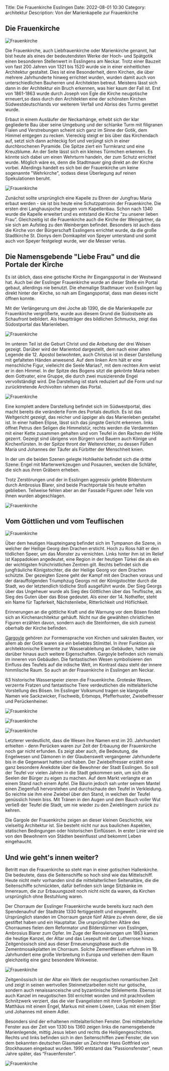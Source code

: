 Title: Die Frauenkirche Esslingen 
Date: 2022-08-01 10:30
Category: architektur
Description: Von der Marienkapelle zur Frauenkirche 

## Die Frauenkirche

![Frauenkirche]({static}/images/2022-08-01_FrauenkircheEsslingen/Frauenkirche1.JPG)

Die Frauenkirche, auch Liebfrauenkirche oder Marienkirche genannt, hat bist heute als eines der bedeutendsten Werke der Hoch- und Spätgotik einen besonderen Stellenwert in Esslingens am Neckar. Trotz einer Bauzeit von fast 200 Jahren von 1321 bis 1520 wurde sie in einer einheitlichen Architektur gestaltet. Dies ist eine Besonderheit, denn Kirchen, die über mehrere Jahrhunderte hinweg errichtet wurden, wurden damit auch von unterschiedlichen Bauherren und Architekten betreut. Meistens lässt sich dann in der Architektur ein Bruch erkennen, was hier kaum der Fall ist. Erst von 1861-1863 wurde durch Joseph von Egle die Kirche neugotische erneuert,so dass durch den Architekten eine der schönsten Kirchen Südwestdeutschlands vor weiterem Verfall und Abriss des Turms gerettet wurde. 

Erbaut in einem Ausläufer der Neckarhänge, erhebt sich der klar gegliederte Bau über seine Umgebung und der schlanke Turm mit filigranen Fialen und Verstrebungen scheint sich ganz im Sinne der Gotik, dem Himmel entgegen zu recken. Viereckig steigt er bis über das Kirchendach auf, setzt sich dann achteckig fort und verjüngt sich in einer durchbrochenen Pyramide. Die Spitze ziert ein Turmkranz und eine Kreuzblume. An der Seite lässt sich ein kleines Türmchen erkennen. Es könnte sich dabei um einen Wehrturm handeln, der zum Schutz errichtet wurde. Möglich wäre es, denn die Stadtmauer ging direkt an der Kirche vorbei. Allerdings handelt es sich bei der Frauenkirche um keine sogenannte "Wehrkirche", sodass diese Überlegung auf reinen Spekulationen beruht. 

![Frauenkirche]({static}/images/2022-08-01_FrauenkircheEsslingen/Frauenkirche14.JPG)

Zunächst sollte ursprünglich eine Kapelle zu Ehren der Jungfrau Maria erbaut werden -  sie ist bis heute eine Schutzpatronin der Frauenkirche. Die ersten drei Langhausjoche zeugen vom Kapellenbau. Schon nach 1340 wurde die Kapelle erweitert und es entstand die Kirche “zu unserer lieben Frau”. Gleichzeitig ist die Frauenkirche auch die Kirche der Weingärtner, da sie sich am Aufstieg zu den Weinbergen befindet. Besonders ist auch dass die Kirche von der Bürgerschaft Esslingens errichtet wurde, da die große Stadtkirche St. Dionys dem Domkapitel von Speyer unterstand und somit auch von Speyer festgelegt wurde, wer die Messer verlas. 

## Die Namensgebende "Liebe Frau" und die Portale der Kirche
Es ist üblich, dass eine gotische Kirche ihr Eingangsportal in der Westwand hat. Auch bei der Esslinger Frauenkirche wurde an dieser Stelle ein Portal gebaut, allerdings nie benutzt. Die ehemalige Stadtmauer von Esslingen lag direkt hinter der Kirche, so nah am Eingangsportal, dass man dieses nicht öffnen konnte. 

Mit der Verlängerung um drei Joche ab 1390, die die Marienkapelle zur Frauenkirche vergrößerte, wurde aus diesem Grund die Südostseite als Schaufront bebildert. Als Hauptträger des bildlichen Schmucks, zeigt das Südostportal das Marienleben. 

![Frauenkirche]({static}/images/2022-08-01_FrauenkircheEsslingen/Frauenkirche9.JPG)

Im unteren Teil ist die Geburt Christ und die Anbetung der drei Weisen gezeigt. Darüber wird der Marientod dargestellt, dem nach einer alten Legende die 12. Apostol beiwohnten, auch Christus ist in dieser Darstellung mit gefalteten Händen anwesend. Auf dem linken Arm hält er eine menschliche Figur, vielleicht die Seele Marias?, mit dem rechten Arm weist er in den Himmel. In der Spitze des Bogens sitzt die gekrönte Maria neben dem Gottvater, eine Gruppe, die durch zwei musizierende Engel vervollständigt wird. Die Darstellung ist stark reduziert auf die Form und nur zurücktretende Archivolten rahmen das Portal.  

![Frauenkirche]({static}/images/2022-08-01_FrauenkircheEsslingen/Frauenkirche11.JPG)

Eine komplett andere Darstellung befindet sich im Südwestportal, dies macht bereits die veränderte Form des Portals deutlich. Es ist das Weltgericht gezeigt, das reicher und üppiger als das Marienleben gestaltet ist. In einer halben Elipse, lässt sich das jüngste Gericht erkennen. links öffnet Petrus den Seligen die Himmelstür, rechts werden die Verdammten mit einer Kette zusammen gehalten und vom Teufel in den Rachen der Hölle gezerrt. Gezeigt sind übrigens von Bürgern und Bauern auch Könige und Kirchenfürsten. In der Spitze thront der Weltenrichter, zu dessen Füßen Maria und Johannes der Täufer als Fürbitter der Menschheit knien. 

In der um die beiden Szenen gelegte Hohlkehle befindet sich die dritte Szene: Engel mit Marterwerkzeugen und Posaunen, wecken die Schläfer, die sich aus ihren Gräbern erheben. 

Trotz Zerstörungen und der in Esslingen aggressiv gelebte Bildersturm durch Ambrosius Blarer, sind beide Prachtportale bis heute erhalten geblieben. Teilweise fehlen aber an der Fassade Figuren oder Teile von ihnen wurden abgeschlagen. 

![Frauenkirche]({static}/images/2022-08-01_FrauenkircheEsslingen/Frauenkirche6.JPG)

## Vom Göttlichen und vom Teuflischen
![Frauenkirche]({static}/images/2022-08-01_FrauenkircheEsslingen/Frauenkirche15.JPG)

Über dem heutigen Haupteingang befindet sich im Tympanon die Szene, in welcher der Heilige Georg den Drachen ersticht. Hoch zu Ross hält er den tödlichen Speer, um das Monster zu vernichten. Links hinter ihm ist im Relief ist Kappadokien angedeutet, eine Region in der heutigen Türkei die als ein der wichtigsten frühchristlichen Zentren gilt. Rechts befindet sich die jungfräuliche Königstochter, die der Heilige Georg vor dem Drachen schützte. Der gezeigten Szene geht der Kampf mit den Drachen voraus und der darauffolgenden Triumphzug Georgs mit der Königstochter durch die Stadt, wo der letztendlich tödliche Stoß ausgeführt wurde. Der Sieg Georgs über das Ungeheuer wurde als Sieg des Göttlichen über das Teuflische, als Sieg des Guten über das Böse gedeutet. Als einer der 14. Nothelfer, steht ein Name für Tapferkeit, Nächstenliebe, Ritterlichkeit und Höflichkeit. 

Erinnerungen an die göttliche Kraft und die Warnung vor dem Bösen findet sich an Kirchenarchitektur gehäuft. Nicht nur die gewählten christlichen Figuren erzählen davon, sondern auch die Steinformen, die sich zumeist oberhalb der Kirche befinden. 

[Gargoyle]({filename}/2022-03-31_Wasserspeier.md) gehören zur Formensprache von Kirchen und sakralen Bauten, vor allem ab der Gotik waren sie ein beliebtes Stilmittel. In ihrer Funktion als architektonische Elemente zur Wasserableitung an Gebäuden, hatten sie darüber hinaus auch weitere Eigenschaften. Gargoyle befinden sich niemals im inneren von Gebäuden. Die fantastischen Wesen symbolisieren den Einfluss des Teufels auf die irdische Welt, im Kontrast dazu steht der innere himmlische Raum. So auch an der Frauenkirche in Esslingen am Neckar. 

63 historische Wasserspeier zieren die Frauenkirche. Groteske Wesen, verzerrte Fratzen und fantastische Tiere verdeutlichen die mittelalterliche Vorstellung des Bösen. Im Esslinger Volksmund tragen sie klangvolle Namen wie Sackzwicker, Fischweib, Erbmops, Pfefferhuster, Zwiebelfresser und Perückenheiner. 

![Frauenkirche]({static}/images/2022-08-01_FrauenkircheEsslingen/Frauenkirche12.JPG)

![Frauenkirche]({static}/images/2022-08-01_FrauenkircheEsslingen/Frauenkirche4.JPG)

![Frauenkirche]({static}/images/2022-08-01_FrauenkircheEsslingen/Frauenkirche10.JPG)

Letzterer verdeutlicht, dass die Wesen ihre Namen erst im 20. Jahrhundert erhielten - denn Perücken waren zur Zeit der Erbauung der Frauenkirche noch gar nicht erfunden. Es zeigt aber auch, die Bedeutung, die Engelwesen und Dämonen in der Glaubenswelt vergangener Jahrhunderte bis in die Gegenwart hatten und haben. 
Der Zwiebelfresser erzählt eine ganz besondere Anekdote über die Bewohner der Stadt Esslingen. So soll der Teufel vor vielen Jahren in die Stadt gekommen sein, um sich die Seelen der Bürger zu eigen zu machen. Auf dem Markt verlangte er an einem Stand nach einem Apfel. Die Bäurin jedoch sah unter seinem Mantel einen Ziegenfuß hervorstehen und durchschaute den Teufel in Verkleidung. So reichte sie ihm eine Zwiebel über den Stand, in welchen der Teufel genüsslich hinein biss. Mit Tränen in den Augen und dem Bauch voller Wut verließ der Teufel die Stadt, um nie wieder zu den Zwieblingern zurück zu kehren. 

Die Gargole der Frauenkirche zeigen an dieser kleinen Geschichte, wie vielseitig Architektur ist. Sie besteht nicht nur aus baulichen Aspekten, statischen Bedingungen oder historischen Einflüssen. In erster Linie wird sie von den Bewohnern von Städten beeinflusst und bekommt Leben eingehaucht. 

## Und wie geht's innen weiter? 

Betritt man die Frauenkirche so steht man in einer gotischen Hallenkirche. Die bedeutete, dass die Seitenschiffe so hoch sind wie das Mittelschiff. Heute nicht mehr vorhanden sind die mittelalterlichen Seitenaltäre, die die Seitenschiffe schmückten, dafür befinden sich lange Sitzbänke im Innenraum, die zur Erbauungszeit noch nicht nicht da waren, da Kirchen ursprünglich ohne Bestuhlung waren. 

Der Chorraum der Esslinger Frauenkirche wurde bereits kurz nach dem Spendenaufruf der Stadträte 1330 fertiggestellt und eingeweiht. Ursprünglich standen im Chorraum ganze fünf Altäre zu ehren derer, die sie gestiftet haben und ein Hauptaltar. Die ursprünglichen Altäre des Chorraumes fielen dem Reformator und Bilderstürmer von Esslingen, Ambrosius Blarer zum Opfer. Im Zuge der Renovierungen um 1863 kamen die heutige Kanzel, der Altar und das Lesepult mit der Lutherrose hinzu. Zeitgenössisch sind aus dieser Erneuerungsphase auch die Zementmosaikplatten im Chorraum. Solche Zementfliesen erfuhren im 19. Jahrhundert eine große Verbreitung in Europa und verleihen dem Raum gleichzeitig eine ganz besondere Wirkweise. 

![Frauenkirche]({static}/images/2022-08-01_FrauenkircheEsslingen/Frauenkirche2.jpg)

Zeitgenössisch ist der Altar ein Werk der neugotischen romantischen Zeit und zeigt in seinen wertvollen Steinmetzarbeiten nicht nur gotische, sondern auch renaissanceische und byzantinische Stilelemente. Ebenso ist auch Kanzel im neugotischen Stil errichtet worden und mit prachtvollem Schnitzwerk verziert, das die vier Evangelisten mit ihren Symbolen zeigt: Matthäus mit einem Engel, Markus mit einem Löwen, Lukas mit einem Stier und Johannes mit einem Adler.

Besonders sind der erhaltenen mittelalterlichen Fenster. Drei mittelalterliche Fenster aus der Zeit von 1330 bis 1360 zeigen links die namensgebende Marienlegende, mittig Jesus leben und rechts die Heiligengeschichten. Rechts und links befinden sich in den Seitenschiffen zwei Fenster, die von dem bekannten deutschen Glasmaler un Zeichner Hans Gottfried von Stockhausen eingebaut wurden. 1990 entstand das “Passionsfenster”, neun Jahre später, das “Frauenfenster”. 

![Frauenkirche]({static}/images/2022-08-01_FrauenkircheEsslingen/Frauenkirche1.jpg)


